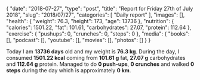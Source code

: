 {
    "date": "2018-07-27",
    "type": "post",
    "title": "Report for Friday 27th of July 2018",
    "slug": "2018\/07\/27",
    "categories": [
        "Daily report"
    ],
    "images": [],
    "health": {
        "weight": 76.3,
        "height": 173,
        "age": 13736
    },
    "nutrition": {
        "calories": 1501.22,
        "fat": 101.61,
        "carbohydrates": 27.07,
        "protein": 112.64
    },
    "exercise": {
        "pushups": 0,
        "crunches": 0,
        "steps": 0
    },
    "media": {
        "books": [],
        "podcast": [],
        "youtube": [],
        "movies": [],
        "photos": []
    }
}

Today I am <strong>13736 days</strong> old and my weight is <strong>76.3 kg</strong>. During the day, I consumed <strong>1501.22 kcal</strong> coming from <strong>101.61 g</strong> fat, <strong>27.07 g</strong> carbohydrates and <strong>112.64 g</strong> protein. Managed to do <strong>0 push-ups</strong>, <strong>0 crunches</strong> and walked <strong>0 steps</strong> during the day which is approximately <strong>0 km</strong>.